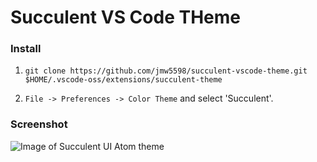 # Succulent VS Code THeme

### Install

1. `git clone https://github.com/jmw5598/succulent-vscode-theme.git $HOME/.vscode-oss/extensions/succulent-theme`

2. `File -> Preferences -> Color Theme` and select 'Succulent'.


### Screenshot

![Image of Succulent UI Atom theme](https://i.ibb.co/cryGjB1/succulent-vs-code.png)